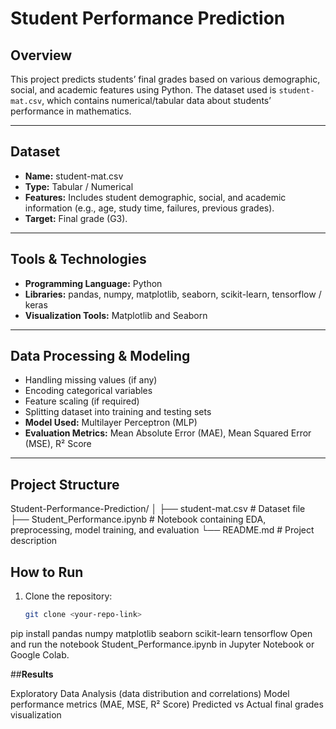 # Student Performance Prediction

## **Overview**
This project predicts students’ final grades based on various demographic, social, and academic features using Python. The dataset used is `student-mat.csv`, which contains numerical/tabular data about students’ performance in mathematics.

---

## **Dataset**
- **Name:** student-mat.csv  
- **Type:** Tabular / Numerical  
- **Features:** Includes student demographic, social, and academic information (e.g., age, study time, failures, previous grades).  
- **Target:** Final grade (G3).  

---

## **Tools & Technologies**
- **Programming Language:** Python  
- **Libraries:** pandas, numpy, matplotlib, seaborn, scikit-learn, tensorflow / keras  
- **Visualization Tools:** Matplotlib and Seaborn  

---

## **Data Processing & Modeling**
- Handling missing values (if any)  
- Encoding categorical variables  
- Feature scaling (if required)  
- Splitting dataset into training and testing sets  
- **Model Used:** Multilayer Perceptron (MLP)  
- **Evaluation Metrics:** Mean Absolute Error (MAE), Mean Squared Error (MSE), R² Score  

---

## **Project Structure**
Student-Performance-Prediction/
│
├── student-mat.csv # Dataset file
├── Student_Performance.ipynb # Notebook containing EDA, preprocessing, model training, and evaluation
└── README.md # Project description

## **How to Run**
1. Clone the repository:
   ```bash
   git clone <your-repo-link>
pip install pandas numpy matplotlib seaborn scikit-learn tensorflow
Open and run the notebook Student_Performance.ipynb in Jupyter Notebook or Google Colab.

##**Results**

Exploratory Data Analysis (data distribution and correlations)
Model performance metrics (MAE, MSE, R² Score)
Predicted vs Actual final grades visualization
